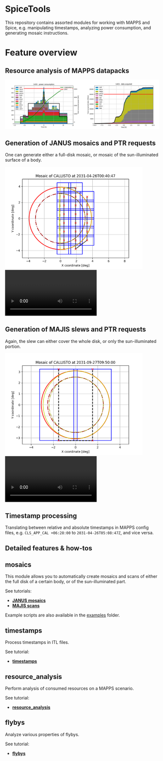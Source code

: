 # SpiceTools
This repository contains assorted modules for working with MAPPS and
Spice, e.g. manipulating timestamps, analyzing power consumption,
and generating mosaic instructions.

# Feature overview

## Resource analysis of MAPPS datapacks

![](doc/img/power_data_graph.png)

## Generation of JANUS mosaics and PTR requests

One can generate either a full-disk mosaic, or mosaic of the sun-illuminated
surface of a body.

<img src="doc/img/mosaic_14C6_sunside_JANUS.png" width="450"> ![](doc/img/video_14C6_sunside_JANUS.mp4)

## Generation of MAJIS slews and PTR requests
Again, the slew can either cover the whole disk, or only the sun-illuminated portion.

<img src="doc/img/scan_22C11_full_MAJIS.png" width="450"> ![](doc/img/video_22C11_full_MAJIS.mp4)

## Timestamp processing
Translating between relative and absolute timestamps in MAPPS config files, e.g.
`CLS_APP_CAL +06:28:00` to `2031-04-26T05:08:47Z`, and vice versa.

## Detailed features & how-tos

## mosaics
This module allows you to automatically create mosaics and scans of either the full
disk of a certain body, or of the sun-illuminated part.

See tutorials:
 - **[JANUS mosaics](doc/JANUS_mosaics.md)**
 - **[MAJIS scans](doc/MAJIS_scans.md)**

Example scripts are also available in the [examples](examples/) folder.


## timestamps

Process timestamps in ITL files.

See tutorial:
 - **[timestamps](doc/timestamps.md)**


## resource_analysis
Perform analysis of consumed resources on a MAPPS scenario.

See tutorial:
 - **[resource_analysis](doc/resource_analysis.md)**

## flybys

Analyze various properties of flybys.

See tutorial:
 - **[flybys](doc/flybys.md)**
